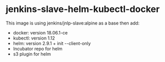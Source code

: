 # jenkins-slave-helm-kubectl-docker
This image is using jenkins/jnlp-slave:alpine as a base then add:

- docker: version 18.06.1-ce
- kubectl: version 1.12
- helm: version 2.9.1 + init --client-only
- Incubator repo for helm
- s3 plugin for helm
